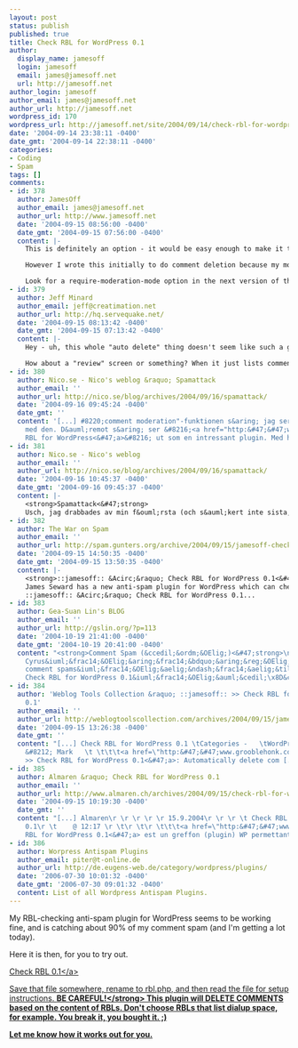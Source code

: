 ```yaml
---
layout: post
status: publish
published: true
title: Check RBL for WordPress 0.1
author:
  display_name: jamesoff
  login: jamesoff
  email: james@jamesoff.net
  url: http://jamesoff.net
author_login: jamesoff
author_email: james@jamesoff.net
author_url: http://jamesoff.net
wordpress_id: 170
wordpress_url: http://jamesoff.net/site/2004/09/14/check-rbl-for-wordpress-01/
date: '2004-09-14 23:38:11 -0400'
date_gmt: '2004-09-14 22:38:11 -0400'
categories:
- Coding
- Spam
tags: []
comments:
- id: 378
  author: JamesOff
  author_email: james@jamesoff.net
  author_url: http://www.jamesoff.net
  date: '2004-09-15 08:56:00 -0400'
  date_gmt: '2004-09-15 07:56:00 -0400'
  content: |-
    This is definitely an option - it would be easy enough to make it tag comments for moderation and then you can just use the WordPress moderation tools as normal.

    However I wrote this initially to do comment deletion because my moderation queue is already full of spam posts (I got 40 overnight last night) and I'm getting bored of deleting them :P

    Look for a require-moderation-mode option in the next version of the script :)
- id: 379
  author: Jeff Minard
  author_email: jeff@creatimation.net
  author_url: http://hq.servequake.net/
  date: '2004-09-15 08:13:42 -0400'
  date_gmt: '2004-09-15 07:13:42 -0400'
  content: |-
    Hey - uh, this whole "auto delete" thing doesn't seem like such a good idea.

    How about a "review" screen or something? When it just lists comments in moderation with check boxes all checked. You can quickly scroll through and uncheck any false negatives (good, real posts) and then hit, "Delete the junk".
- id: 380
  author: Nico.se - Nico's weblog &raquo; Spamattack
  author_email: ''
  author_url: http://nico.se/blog/archives/2004/09/16/spamattack/
  date: '2004-09-16 09:45:24 -0400'
  date_gmt: ''
  content: '[...] #8220;comment moderation"-funktionen s&aring; jag ser inte vitsen
    med den. D&auml;remot s&aring; ser &#8216;<a href="http:&#47;&#47;www.grooblehonk.co.uk&#47;archives&#47;2004&#47;09&#47;14&#47;check-rbl-for-wordpress-01">Check
    RBL for WordPress<&#47;a>&#8216; ut som en intressant plugin. Med hj&auml;lp [...]'
- id: 381
  author: Nico.se - Nico's weblog
  author_email: ''
  author_url: http://nico.se/blog/archives/2004/09/16/spamattack/
  date: '2004-09-16 10:45:37 -0400'
  date_gmt: '2004-09-16 09:45:37 -0400'
  content: |-
    <strong>Spamattack<&#47;strong>
    Usch, jag drabbades av min f&ouml;rsta (och s&auml;kert inte sista, men man kan ju alltid hoppas!) spamattack ig&aring;r. Har k&auml;nt mig ganska f&ouml;rskonad fr&aring;n blogspam innan. Tidigare har jag f&aring;tt n&aring;gra enstaka spamkommentarer, kanske 4-5 stycken totalt sedan starten vi...
- id: 382
  author: The War on Spam
  author_email: ''
  author_url: http://spam.gunters.org/archive/2004/09/15/jamesoff-check-rbl-for-wordpress-01
  date: '2004-09-15 14:50:35 -0400'
  date_gmt: '2004-09-15 13:50:35 -0400'
  content: |-
    <strong>::jamesoff:: &Acirc;&raquo; Check RBL for WordPress 0.1<&#47;strong>
    James Seward has a new anti-spam plugin for WordPress which can check against whatever RBL lists you'd like to use. If the source IP of the user leaving a comment is in an RBL, it's automatically deleted.
    ::jamesoff:: &Acirc;&raquo; Check RBL for WordPress 0.1...
- id: 383
  author: Gea-Suan Lin's BLOG
  author_email: ''
  author_url: http://gslin.org/?p=113
  date: '2004-10-19 21:41:00 -0400'
  date_gmt: '2004-10-19 20:41:00 -0400'
  content: "<strong>Comment Spam (&ccedil;&ordm;&OElig;)<&#47;strong>\n&aring;&permil;&rsaquo;&aring;&permil;&rsaquo;&aring;&frac14;&bdquo;
    Cyrus&iuml;&frac14;&OElig;&aring;&frac14;&bdquo;&aring;&reg;&OElig;&auml;&raquo;&yen;&aring;&frac34;&OElig;&ccedil;&trade;&frac14;&ccedil;\x8F&frac34;&auml;&cedil;&euro;&aring;\x8D&iexcl;&egrave;&raquo;&Scaron;
    comment spams&iuml;&frac14;&OElig;&aelig;&ndash;&frac14;&aelig;&tilde;&macr;&egrave;&pound;\x9D&auml;&ordm;&dagger;
    Check RBL for WordPress 0.1&iuml;&frac14;&OElig;&auml;&cedil;\x8D&ccedil;&Yuml;&yen;&eacute;\x81&ldquo;&aelig;&bull;&circ;&aelig;ž&oelig;&aring;&brvbar;&sbquo;&auml;&frac12;&bull;......"
- id: 384
  author: 'Weblog Tools Collection &raquo; ::jamesoff:: >> Check RBL for WordPress
    0.1'
  author_email: ''
  author_url: http://weblogtoolscollection.com/archives/2004/09/15/jamesoff-check-rbl-for-wordpress-01/
  date: '2004-09-15 13:26:38 -0400'
  date_gmt: ''
  content: "[...] Check RBL for WordPress 0.1 \tCategories -   \tWordPress Hack \tLinkyLoo
    &#8212; Mark   \t \t\t\t<a href=\"http:&#47;&#47;www.grooblehonk.co.uk&#47;archives&#47;2004&#47;09&#47;14&#47;check-rbl-for-wordpress-01\">::jamesoff::
    >> Check RBL for WordPress 0.1<&#47;a>: Automatically delete com [...]"
- id: 385
  author: Almaren &raquo; Check RBL for WordPress 0.1
  author_email: ''
  author_url: http://www.almaren.ch/archives/2004/09/15/check-rbl-for-wordpress-01/
  date: '2004-09-15 10:19:30 -0400'
  date_gmt: ''
  content: "[...] Almaren\r \r \r \r \r 15.9.2004\r \r \r \t Check RBL for WordPress
    0.1\r \t    @ 12:17 \r \t\r \t\r \t\t\t<a href=\"http:&#47;&#47;www.grooblehonk.co.uk&#47;archives&#47;2004&#47;09&#47;14&#47;check-rbl-for-wordpress-01\">Check
    RBL for WordPress 0.1<&#47;a> est un greffon (plugin) WP permettant d&# [...]"
- id: 386
  author: Worpress Antispam Plugins
  author_email: piter@t-online.de
  author_url: http://de.eugens-web.de/category/wordpress/plugins/
  date: '2006-07-30 10:01:32 -0400'
  date_gmt: '2006-07-30 09:01:32 -0400'
  content: List of all Wordpress Antispam Plugins.
---
```

<p>My RBL-checking anti-spam plugin for WordPress seems to be working fine, and is catching about 90% of my comment spam (and I'm getting a lot today).</p>
<p>Here it is then, for you to try out.</p>
<p><a href="http:&#47;&#47;www.grooblehonk.co.uk&#47;rbl.txt">Check RBL 0.1<&#47;a></p>
<p>Save that file somewhere, rename to rbl.php, and then read the file for setup instructions. <strong>BE CAREFUL!<&#47;strong> This plugin will DELETE COMMENTS based on the content of RBLs. Don't choose RBLs that list dialup space, for example. You break it, you bought it. ;)</p>
<p>Let me know how it works out for you.</p>
